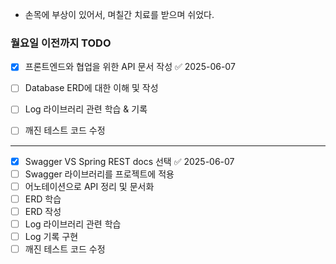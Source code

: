 - 손목에 부상이 있어서, 며칠간 치료를 받으며 쉬었다.

### 월요일 이전까지 TODO
- [x] 프론트엔드와 협업을 위한 API 문서 작성 ✅ 2025-06-07
- [ ] Database ERD에 대한 이해 및 작성
- [ ] Log 라이브러리 관련 학습 & 기록
- [ ] 깨진 테스트 코드 수정



---


- [x] Swagger VS Spring REST docs 선택 ✅ 2025-06-07
- [ ] Swagger 라이브러리를 프로젝트에 적용
- [ ] 어노테이션으로 API 정리 및 문서화
- [ ] ERD 학습
- [ ] ERD 작성
- [ ] Log 라이브러리 관련 학습
- [ ] Log 기록 구현
- [ ] 깨진 테스트 코드 수정